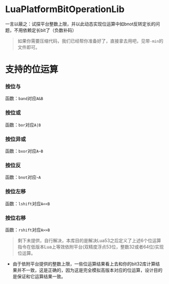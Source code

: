 # LuaPlatformBitOperationLib
一言以蔽之：试探平台整数上限，并以此动态实现位运算中如bnot反转定长的问题，不用依赖定长bit了（负数补码）
> 如果你需要压缩代码，我们已经帮你准备好了，直接拿去用吧，见带`-min`的文件即可。

# 支持的位运算
### 按位与
函数：`band`对应`A&B`
### 按位或
函数：`bor`对应`A|B`
### 按位异或
函数：`bxor`对应`A~B`
### 按位反
函数：`bnot`对应`~A`
### 按位左移
函数：`lshift`对应`A<<B`
### 按位右移
函数：`rshift`对应`A>>B`

> 剩下未提供，自行解决，本库目的是解决Lua53之后定义了上述6个位运算指令在低版本Lua上等效依附平台(双精度浮点53位，整数32或者64位)实现位运算。

- 由于依附平台提供的整数上限，一些位运算结果看上去和你的bit32库计算结果并不一致，这是正确的，因为这是完全模拟高版本对应的位运算，设计目的是保证和它运算结果一致。

